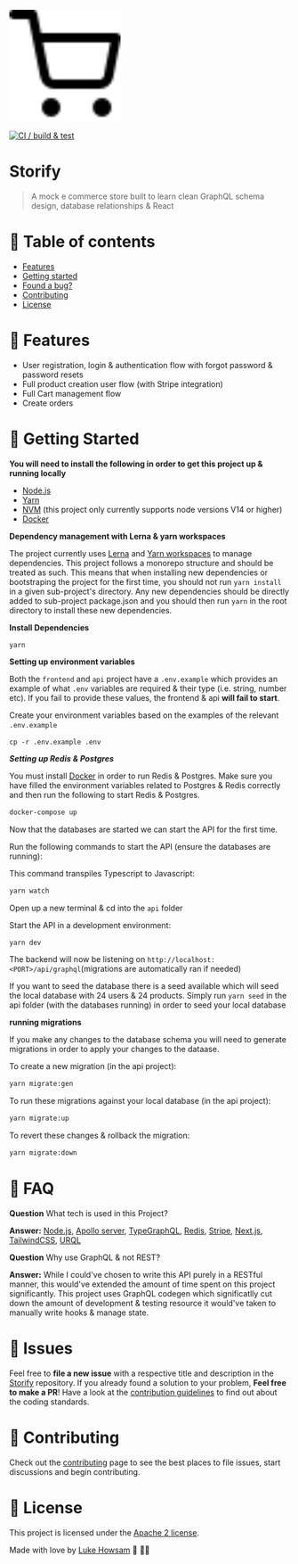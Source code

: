 <p align="left">
  <img src='.github/docs/logo.svg' width='200' />
</p>


[![CI / build & test](https://github.com/luke-h1/storify/actions/workflows/build.yml/badge.svg)](https://github.com/luke-h1/storify/actions/workflows/build.yml)

# Storify 
> A mock e commerce store built to learn clean GraphQL schema design, database relationships & React

# :pushpin: Table of contents 
* [Features](#rocket-features)
* [Getting started](#runner-getting-started)
* [Found a bug?](#bug-issues)
* [Contributing](#tada-contributing)
* [License](#closed_book-license)


# :rocket: Features
* User registration, login & authentication flow with forgot password & password resets
* Full product creation user flow (with Stripe integration)
* Full Cart management flow
* Create orders 

# :construction_worker: Getting Started


**You will need to install the following in order to get this project up & running locally**


* [Node.js](https://nodejs.org/en/)
* [Yarn](https://yarnpkg.com/)
* [NVM](https://github.com/nvm-sh/nvm) (this project only currently supports node versions V14 or higher)
* [Docker](https://www.docker.com/)


**Dependency management with Lerna & yarn workspaces** 

The project currently uses [Lerna](https://github.com/lerna/lerna) and [Yarn workspaces](https://classic.yarnpkg.com/lang/en/docs/workspaces/) to manage dependencies. This project follows a monorepo structure and should be treated as such. This means that when installing new dependencies or bootstraping the project for the first time, you should not run `yarn install` in a given sub-project's directory. Any new dependencies should be directly added to sub-project package.json and you should then run `yarn` in the root directory to install these new dependencies.


**Install Dependencies** 

```
yarn
```

**Setting up environment variables** 

Both the `frontend` and `api` project have a `.env.example` which provides an example of what `.env` variables are required & their type (i.e. string, number etc). If you fail to provide these values, the frontend & api **will fail to start**.

Create your environment variables based on the examples of the relevant `.env.example`

```
cp -r .env.example .env 
```

***Setting up Redis & Postgres*** 

You must install [Docker](https://www.docker.com/) in order to run Redis & Postgres. Make sure you have filled the environment variables related to Postgres & Redis correctly and then run the following to start Redis & Postgres.

```bash
docker-compose up 
```


Now that the databases are started we can start the API for the first time.

Run the following commands to start the API (ensure the databases are running): 


This command transpiles Typescript to Javascript:

```bash 
yarn watch
```

Open up a new terminal & cd into the `api` folder


Start the API in a development environment:  

```bash
yarn dev 
```

The backend will now be listening on `http://localhost:<PORT>/api/graphql`(migrations are automatically ran if needed)

If you want to seed the database there is a seed available which will seed the local database with 24 users & 24 products. Simply run `yarn seed` in the api folder (with the databases running) in order to seed your local database

**running migrations** 

If you make any changes to the database schema you will need to generate migrations in order to apply your changes to the dataase. 

To create a new migration (in the api project):  

```bash 
yarn migrate:gen
```

To run these migrations against your local database (in the api project): 

```bash 
yarn migrate:up 
```

To revert these changes & rollback the migration: 

```bash 
yarn migrate:down 
```


# :postbox: FAQ 

**Question** What tech is used in this Project? 

**Answer:** [Node.js](https://nodejs.org/en/), [Apollo server](https://www.apollographql.com/docs/apollo-server/), [TypeGraphQL](https://typegraphql.com/), [Redis](https://redis.io/), [Stripe](https://stripe.com/en-gb-de), [Next.js](https://nextjs.org/), [TailwindCSS](https://tailwindcss.com/), [URQL](https://formidable.com/open-source/urql/)

**Question** Why use GraphQL & not REST? 

**Answer:** While I could've chosen to write this API purely in a RESTful manner, this would've extended the amount of time spent on this project significantly. This project uses GraphQL codegen which significatlly cut down the amount of development & testing resource it would've taken to manually write hooks & manage state.

# :bug: Issues

Feel free to **file a new issue** with a respective title and description in the [Storify](https://github.com/luke-h1/storify/issues) repository. If you already found a solution to your problem, **Feel free to make a PR**! Have a look at the [contribution guidelines](https://github.com/luke-h1/storify/blob/dev/CONTRIBUTING.md) to find out about the coding standards.


# :tada: Contributing

Check out the [contributing](https://github.com/luke-h1/storify/blob/dev/CONTRIBUTING.md) page to see the best places to file issues, start discussions and begin contributing.


# :closed_book: License
This project is licensed under the [Apache 2 license](https://github.com/luke-h1/storify/blob/dev/LICENSE.md).


Made with love by [Luke Howsam](https://github.com/luke-h1) 💜 🚀💥
